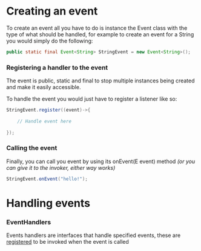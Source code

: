 # Creating an event

To create an event all you have to do is instance the Event class with the type of what should be handled, for example to create an event for a String you would simply do the following:

```java
public static final Event<String> StringEvent = new Event<String>();
```

### Registering a handler to the event

The event is public, static and final to stop multiple instances being created and make it easily accessible.

To handle the event you would just have to register a listener like so: 

```java
StringEvent.register((event)->{
	
	// Handle event here
	
});
```

### Calling the event

Finally, you can call you event by using its onEvent(E event) method *(or you can give it to the invoker, either way works)*

```java
StringEvent.onEvent("hello!");
```

# Handling events

### EventHandlers

Events handlers are interfaces that handle specified events, these are [registered](#registering-a-handler-to-the-event) to be invoked when the event is called

